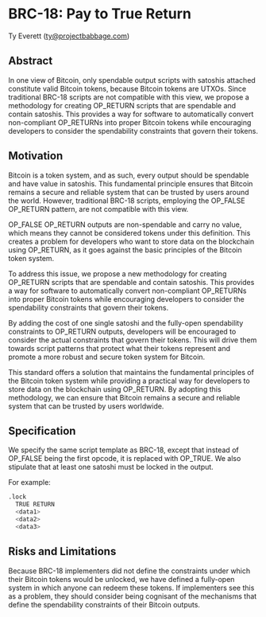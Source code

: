 # BRC-18: Pay to True Return

Ty Everett (ty@projectbabbage.com)

## Abstract

In one view of Bitcoin, only spendable output scripts with satoshis attached constitute valid Bitcoin tokens, because Bitcoin tokens are UTXOs. Since traditional BRC-18 scripts are not compatible with this view, we propose a methodology for creating OP_RETURN scripts that are spendable and contain satoshis. This provides a way for software to automatically convert non-compliant OP_RETURNs into proper Bitcoin tokens while encouraging developers to consider the spendability constraints that govern their tokens. 

## Motivation

Bitcoin is a token system, and as such, every output should be spendable and have value in satoshis. This fundamental principle ensures that Bitcoin remains a secure and reliable system that can be trusted by users around the world. However, traditional BRC-18 scripts, employing the OP_FALSE OP_RETURN pattern, are not compatible with this view.

OP_FALSE OP_RETURN outputs are non-spendable and carry no value, which means they cannot be considered tokens under this definition. This creates a problem for developers who want to store data on the blockchain using OP_RETURN, as it goes against the basic principles of the Bitcoin token system.

To address this issue, we propose a new methodology for creating OP_RETURN scripts that are spendable and contain satoshis. This provides a way for software to automatically convert non-compliant OP_RETURNs into proper Bitcoin tokens while encouraging developers to consider the spendability constraints that govern their tokens.

By adding the cost of one single satoshi and the fully-open spendability constraints to OP_RETURN outputs, developers will be encouraged to consider the actual constraints that govern their tokens. This will drive them towards script patterns that protect what their tokens represent and promote a more robust and secure token system for Bitcoin.

This standard offers a solution that maintains the fundamental principles of the Bitcoin token system while providing a practical way for developers to store data on the blockchain using OP_RETURN. By adopting this methodology, we can ensure that Bitcoin remains a secure and reliable system that can be trusted by users worldwide.

## Specification

We specify the same script template as BRC-18, except that instead of OP_FALSE being the first opcode, it is replaced with OP_TRUE. We also stipulate that at least one satoshi must be locked in the output.

For example:

```s
.lock
  TRUE RETURN
  <data1>
  <data2>
  <data3>
```

## Risks and Limitations

Because BRC-18 implementers did not define the constraints under which their Bitcoin tokens would be unlocked, we have defined a fully-open system in which anyone can redeem these tokens. If implementers see this as a problem, they should consider being cognisant of the mechanisms that define the spendability constraints of their Bitcoin outputs.
